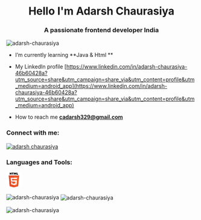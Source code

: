 <h1 align="center">Hello I'm Adarsh Chaurasiya</h1>
<h3 align="center">A passionate frontend developer India</h3>

<p align="left"> <img src="https://komarev.com/ghpvc/?username=adarsh-chaurasiya&label=Profile%20views&color=0e75b6&style=flat" alt="adarsh-chaurasiya" /> </p>

- I’m currently learning **Java & Html **

- My LinkedIn profile [https://www.linkedin.com/in/adarsh-chaurasiya-46b60428a?utm_source=share&utm_campaign=share_via&utm_content=profile&utm_medium=android_app](https://www.linkedin.com/in/adarsh-chaurasiya-46b60428a?utm_source=share&utm_campaign=share_via&utm_content=profile&utm_medium=android_app)

- How to reach me **cadarsh329@gmail.com**

<h3 align="left">Connect with me:</h3>
<p align="left">
<a href="https://linkedin.com/in/adarsh chaurasiya" target="blank"><img align="center" src="https://raw.githubusercontent.com/rahuldkjain/github-profile-readme-generator/master/src/images/icons/Social/linked-in-alt.svg" alt="adarsh chaurasiya" height="30" width="40" /></a>
</p>

<h3 align="left">Languages and Tools:</h3>
<p align="left"> <a href="https://www.w3.org/html/" target="_blank" rel="noreferrer"> <img src="https://raw.githubusercontent.com/devicons/devicon/master/icons/html5/html5-original-wordmark.svg" alt="html5" width="40" height="40"/> </a> </p>

<p><img align="left" src="https://github-readme-stats.vercel.app/api/top-langs?username=adarsh-chaurasiya&show_icons=true&locale=en&layout=compact" alt="adarsh-chaurasiya" /></p>

<p>&nbsp;<img align="center" src="https://github-readme-stats.vercel.app/api?username=adarsh-chaurasiya&show_icons=true&locale=en" alt="adarsh-chaurasiya" /></p>

<p><img align="center" src="https://github-readme-streak-stats.herokuapp.com/?user=adarsh-chaurasiya&" alt="adarsh-chaurasiya" /></p>



<!--
**Adarsh-Chaurasiya/Adarsh-Chaurasiya** is a ✨ _special_ ✨ repository because its `README.md` (this file) appears on your GitHub profile.

Here are some ideas to get you started:

- 🔭 I’m currently working on ...
- 🌱 I’m currently learning ...
- 👯 I’m looking to collaborate on ...
- 🤔 I’m looking for help with ...
- 💬 Ask me about ...
- 📫 How to reach me: ...
- 😄 Pronouns: ...
- ⚡ Fun fact: ...
-->
